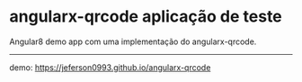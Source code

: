 # angularx-qrcode aplicação de teste
Angular8 demo app com uma implementação do angularx-qrcode.

---

demo: https://jeferson0993.github.io/angularx-qrcode

